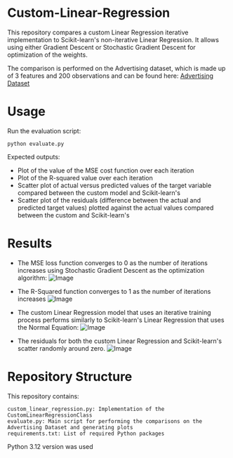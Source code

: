 # Custom-Linear-Regression

This repository compares a custom Linear Regression iterative implementation to Scikit-learn's non-iterative Linear Regression.
It allows using either Gradient Descent or Stochastic Gradient Descent for optimization of the weights.

The comparison is performed on the Advertising dataset, which is made up of 3 features and 200 observations and can be found here: [Advertising Dataset](https://media.geeksforgeeks.org/wp-content/uploads/20240522145649/advertising.csv)

# Usage

Run the evaluation script:
    
    python evaluate.py

Expected outputs:
- Plot of the value of the MSE cost function over each iteration
- Plot of the R-squared value over each iteration
- Scatter plot of actual versus predicted values of the target variable compared between the custom model and Scikit-learn's
- Scatter plot of the residuals (difference between the actual and predicted target values) plotted against the actual values compared between the custom and Scikit-learn's

# Results

- The MSE loss function converges to 0 as the number of iterations increases using Stochastic Gradient Descent as the optimization algorithm:
    ![Image](https://github.com/user-attachments/assets/94e7fc3a-d9a5-47cb-892f-6b4808da801f)


- The R-Squared function converges to 1 as the number of iterations increases
    ![Image](https://github.com/user-attachments/assets/2cd031c0-98b8-4104-9ac7-01674e0c18e2)


- The custom Linear Regression model that uses an iterative training process performs similarly to Scikit-learn's Linear Regression that uses the Normal Equation:
    ![Image](https://github.com/user-attachments/assets/5479b6eb-5d2b-4aad-80cb-06c0ed979f45)


- The residuals for both the custom Linear Regression and Scikit-learn's scatter randomly around zero.
    ![Image](https://github.com/user-attachments/assets/f5ff123e-7510-4922-975e-436bf785cb41)

# Repository Structure

This repository contains:

    custom_linear_regression.py: Implementation of the CustomLinearRegressionClass
    evaluate.py: Main script for performing the comparisons on the Advertising Dataset and generating plots
    requirements.txt: List of required Python packages

Python 3.12 version was used